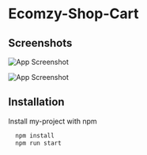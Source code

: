 # Ecomzy-Shop-Cart

## Screenshots

![App Screenshot](https://res.cloudinary.com/dxaovcjmr/image/upload/v1694624427/Screenshot_2023-09-13_at_10.25.33_PM_ylnwdb.png)

![App Screenshot](https://res.cloudinary.com/dxaovcjmr/image/upload/v1694624417/Screenshot_2023-09-13_at_10.28.46_PM_ti6vcz.png)


## Installation

Install my-project with npm

```bash
  npm install
  npm run start
```
    